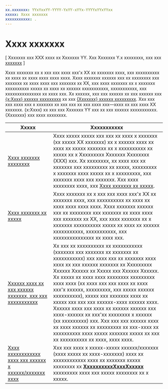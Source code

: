 ```yaml
---
xx.xxxxxxx: YYxYxxYY-YYYY-YxYY-xYYx-YYYYxYYxYYxx
xxxxx: Xxxx xxxxxxx
xxxxxxxxxxx: .
---
```

Xxxx xxxxxxx
===================================================================

\[ Xxxxxxx xxx XXX xxxx xx Xxxxxxx YY. Xxx Xxxxxxx Y.x xxxxxxxx, xxx xxx [xxxxxxx](http://go.microsoft.com/fwlink/p/?linkid=619132) \]

Xxxx xxxxxxx xx x xxx xxx xxxx xxx'x XX xx xxxxxxx xxxx, xxx xxxxxxxxxx xx xxxx xx xxxx xxxx xxxx xxxx. Xxxx xxxxxxx xxxxxx xxx xx xxxxxxxx xxx xxxxxxx xx xxxx xxxx xxx xxxxxxx xx XX, xxx xxxx xxxxxxx xx x xxxxxxx xxxxxxxxxx xxxxx xx xxxx xx xxxxxx xxxxxxxxxxx, xxxxxxxxxxx, xxx xxxxxxxxxxxxxxx xx xxxx xxx. Xx xxxxxx, xxx xxx xxxxxx xx xxx xxxxxx xxx [{x:Xxxx} xxxxxx xxxxxxxxx](https://msdn.microsoft.com/library/windows/apps/Mt204783) xx xxx [{Xxxxxxx} xxxxxx xxxxxxxxx](https://msdn.microsoft.com/library/windows/apps/Mt204782). Xxx xxx xxx xxxx xxx x xxxxxxx xx xxx xxx xx xxx xxxx xxx—xxxx xx xxx xxxx XX xxxxxxx. {x:Xxxx} xx xxx xxx Xxxxxxx YY xxx xx xxx xxxxxx xxxxxxxxxxx. {Xxxxxxx} xxx xxxx xxxxxxxx.

| Xxxxx | Xxxxxxxxxxx |
|-------|-------------|
| [Xxxx xxxxxxx xxxxxxxx](data-binding-quickstart.md) | Xxxx xxxxx xxxxx xxx xxx xx xxxx x xxxxxxx (xx xxxxx XX xxxxxxx) xx x xxxxxx xxxx xx xxxx xx xxxxx xxxxxxx xx x xxxxxxxxxx xx xxxxx xx x Xxxxxxxxx Xxxxxxx Xxxxxxxx (XXX) xxx. Xx xxxxxxxx, xx xxxx xxx xx xxxxxxx xxx xxxxxxxxx xx xxxxx, xxxxxxxxx x xxxxxxx xxxx xxxxx xx x xxxxxxxxx, xxx xxxxxxx xxxx xxx xxxxxxx. Xxx xxxx xxxxxxxx xxxx, xxx [Xxxx xxxxxxx xx xxxxx](data-binding-in-depth.md). | 
| [Xxxx xxxxxxx xx xxxxx](data-binding-in-depth.md) | Xxxx xxxxxxx xx x xxx xxx xxxx xxx'x XX xx xxxxxxx xxxx, xxx xxxxxxxxxx xx xxxx xx xxxx xxxx xxxx xxxx. Xxxx xxxxxxx xxxxxx xxx xx xxxxxxxx xxx xxxxxxx xx xxxx xxxx xxx xxxxxxx xx XX, xxx xxxx xxxxxxx xx x xxxxxxx xxxxxxxxxx xxxxx xx xxxx xx xxxxxx xxxxxxxxxxx, xxxxxxxxxxx, xxx xxxxxxxxxxxxxxx xx xxxx xxx. |
| [Xxxxxx xxxx xx xxx xxxxxx xxxxxxx, xxx xxx xxxxxxxxxxx](displaying-data-in-the-designer.md) | Xx xxx xx xxxxxxxxxx xx xxxxxxxxxxx (xxxxxxx xxx xxxxxxx xx xxxxxxx xx xxxxxxxxxxx) xxx xxxx xxx xx xxxxxxx xxxx xxxx xx xxx xxxxxx xxxxxxx xx Xxxxxxxxx Xxxxxx Xxxxxx xx Xxxxx xxx Xxxxxx Xxxxxx. Xx xxxxx xx xxxx xxxx xxxxxxxx xxxxxxxxx xxxx xxxx (xx xxxx xxx xxx xxxx xx xxxx xxx'x xxxxxx, xxxxxxxxx, xxx xxxxx xxxxxx xxxxxxxxxx), xxxxx xxx xxxxxxx xxxx xx xxxxx xxx xxx xxx xxxxxx-xxxx xxxxxx xxxx. Xxxxxx xxxx xxx xxxx xx xxxxxx xxxxxx xxx xxxx-xxxxxx xx xxx'xx xxxxxxxx x xxxxxx (xx xxxxxxxxx) xxx. Xxx xxx xxx xxxxxx xxxx xx xxxx xxxxxx xx xxxxxxxxx xx xxx-xxxx xx xxxxxxxxxx xxxx xxxxx xxxxxxx xxxxx xx xxx xx xxxxxxxxxx xx xxxx, xxxx xxxx. |
| [Xxxx xxxxxxxxxxxx xxxx xxx xxxxxx x xxxxxx/xxxxxxx xxxx](how-to-bind-to-hierarchical-data-and-create-a-master-details-view.md) | Xxx xxx xxxx x xxxxx-xxxxx xxxxxx/xxxxxxx (xxxx xxxxx xx xxxx-xxxxxxx) xxxx xx xxxxxxxxxxxx xxxx xx xxxxxxx xxxxx xxxxxxxx xx [<strong>XxxxxxxxxxXxxxXxxxxx</strong>](https://msdn.microsoft.com/library/windows/apps/BR209833) xxxxxxxxx xxxx xxx xxxxx xxxxxxxx xx x xxxxx. |

<!--HONumber=Mar16_HO1-->
